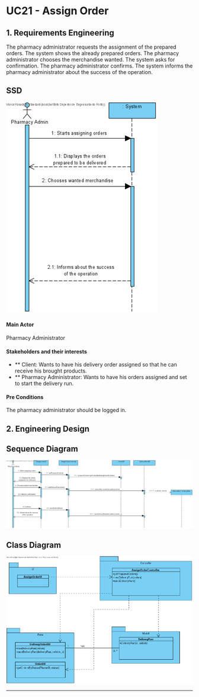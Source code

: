 # UC21 - Assign Order

## 1. Requirements Engineering
The pharmacy administrator requests the assignment of the prepared orders. The system shows the already prepared orders. The pharmacy administrator chooses the merchandise wanted. The system asks for confirmation. The pharmacy administrator confirms. The system informs the pharmacy administrator about the success of the operation.

## SSD
![UC21_SSD.png](UC21_SSD.png)

#### Main Actor

Pharmacy Administrator

#### Stakeholders and their interests
* ** Client: Wants to have his delivery order assigned so that he can receive his brought products.
* ** Pharmacy Administrator: Wants to have his orders assigned and set to start the delivery run.


#### Pre Conditions
The pharmacy administrator should be logged in.

## 2. Engineering Design

## Sequence Diagram
![UC21_SD.png](UC21_SD.png)

## Class Diagram
![UC21_CD.png](UC21_CD.png)

____
